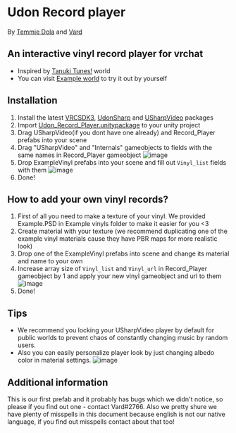 # Udon Record player
By [Temmie Dola](https://twitter.com/Temmie_Dola) and [Vard](https://twitter.com/VardFree)
## An interactive vinyl record player for vrchat
- Inspired by [Tanuki Tunesǃ](https://vrchat.com/home/world/wrld_033b9f75-49be-4213-9218-a540dd2be60a) world 
- You can visit [Example world](https://vrchat.com/home/world/wrld_55ebe806-1918-4d4a-8202-7b98f142be81) to try it out by yourself
## Installation
1. Install the latest [VRCSDK3](https://vrchat.com/home/download), [UdonSharp](https://github.com/MerlinVR/UdonSharp) and [USharpVideo](https://github.com/MerlinVR/USharpVideo) packages
2. Import [Udon_Record_Player.unitypackage](https://github.com/Vard-and-Temmie/Udon-Record-player/releases) to your unity project
3. Drag USharpVideo(if you dont have one already) and Record_Player prefabs into your scene
4. Drag "USharpVideo" and "Internals" gameobjects to fields with the same names in Record_Player gameobject ![image](https://i.imgur.com/dnRKF2u.png)
5. Drop ExampleVinyl prefabs into your scene and fill out `Vinyl_list` fields with them ![image](https://i.imgur.com/rVyibcY.png)
6. Done!

## How to add your own vinyl records?
1. First of all you need to make a texture of your vinyl. We provided Example.PSD in Example vinyls folder to make it easier for you <3
2. Create material with your texture (we recommend duplicating one of the example vinyl materials cause they have PBR maps for more realistic look)
3. Drop one of the ExampleVinyl prefabs into scene and change its material and name to your own
4. Increase array size of `Vinyl_list` and `Vinyl_url` in Record_Player gameobject by 1 and apply your new vinyl gameobject and url to them ![image](https://i.imgur.com/ID4zMny.png)
5. Done!
## Tips
- We recommend you locking your USharpVideo player by default for public worlds to prevent chaos of constantly changing music by random users.
- Also you can easily personalize player look by just changing albedo color in material settings. ![image](https://i.imgur.com/GRcwUHi.png)
## Additional information
This is our first prefab and it probably has bugs which we didn't notice, so please if you find out one - contact Vard#2766. Also we pretty shure we have plenty of misspells in this document because english is not our native language, if you find out misspells contact about that too!
